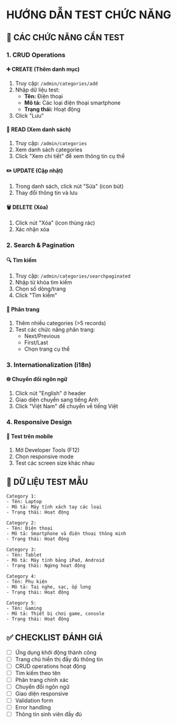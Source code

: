 # HƯỚNG DẪN TEST CHỨC NĂNG

## 🎯 CÁC CHỨC NĂNG CẦN TEST

### 1. CRUD Operations

#### ➕ CREATE (Thêm danh mục)
1. Truy cập: `/admin/categories/add`
2. Nhập dữ liệu test:
   - **Tên:** Điện thoại
   - **Mô tả:** Các loại điện thoại smartphone
   - **Trạng thái:** Hoạt động
3. Click "Lưu"

#### 📖 READ (Xem danh sách)
1. Truy cập: `/admin/categories`
2. Xem danh sách categories
3. Click "Xem chi tiết" để xem thông tin cụ thể

#### ✏️ UPDATE (Cập nhật)
1. Trong danh sách, click nút "Sửa" (icon bút)
2. Thay đổi thông tin và lưu

#### 🗑️ DELETE (Xóa)
1. Click nút "Xóa" (icon thùng rác)
2. Xác nhận xóa

### 2. Search & Pagination

#### 🔍 Tìm kiếm
1. Truy cập: `/admin/categories/searchpaginated`
2. Nhập từ khóa tìm kiếm
3. Chọn số dòng/trang
4. Click "Tìm kiếm"

#### 📄 Phân trang
1. Thêm nhiều categories (>5 records)
2. Test các chức năng phân trang:
   - Next/Previous
   - First/Last
   - Chọn trang cụ thể

### 3. Internationalization (i18n)

#### 🌐 Chuyển đổi ngôn ngữ
1. Click nút "English" ở header
2. Giao diện chuyển sang tiếng Anh
3. Click "Việt Nam" để chuyển về tiếng Việt

### 4. Responsive Design

#### 📱 Test trên mobile
1. Mở Developer Tools (F12)
2. Chọn responsive mode
3. Test các screen size khác nhau

## 🧪 DỮ LIỆU TEST MẪU

```
Category 1:
- Tên: Laptop
- Mô tả: Máy tính xách tay các loại
- Trạng thái: Hoạt động

Category 2:
- Tên: Điện thoại
- Mô tả: Smartphone và điện thoại thông minh
- Trạng thái: Hoạt động

Category 3:
- Tên: Tablet
- Mô tả: Máy tính bảng iPad, Android
- Trạng thái: Ngừng hoạt động

Category 4:
- Tên: Phụ kiện
- Mô tả: Tai nghe, sạc, ốp lưng
- Trạng thái: Hoạt động

Category 5:
- Tên: Gaming
- Mô tả: Thiết bị chơi game, console
- Trạng thái: Hoạt động
```

## ✅ CHECKLIST ĐÁNH GIÁ

- [ ] Ứng dụng khởi động thành công
- [ ] Trang chủ hiển thị đầy đủ thông tin
- [ ] CRUD operations hoạt động
- [ ] Tìm kiếm theo tên
- [ ] Phân trang chính xác
- [ ] Chuyển đổi ngôn ngữ
- [ ] Giao diện responsive
- [ ] Validation form
- [ ] Error handling
- [ ] Thông tin sinh viên đầy đủ
